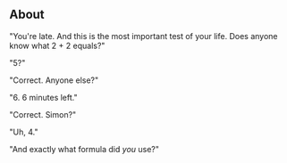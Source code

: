 
## About

"You're late.  And this is the most important test of your life.  Does anyone know what 2 + 2 equals?"

"5?"

"Correct.  Anyone else?"

"6.  6 minutes left."

"Correct.  Simon?"

"Uh, 4."

"And exactly what formula did _you_ use?"
